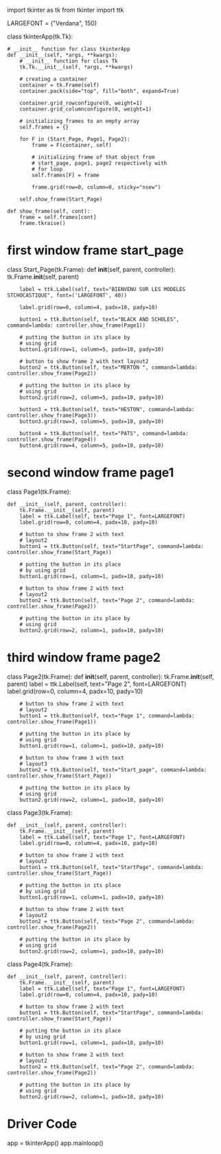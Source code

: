 import tkinter as tk
from tkinter import ttk

LARGEFONT = ("Verdana", 150)


class tkinterApp(tk.Tk):

	# __init__ function for class tkinterApp
	def __init__(self, *args, **kwargs):
		# __init__ function for class Tk
		tk.Tk.__init__(self, *args, **kwargs)

		# creating a container
		container = tk.Frame(self)
		container.pack(side="top", fill="both", expand=True)

		container.grid_rowconfigure(0, weight=1)
		container.grid_columnconfigure(0, weight=1)

		# initializing frames to an empty array
		self.frames = {}

		for F in (Start_Page, Page1, Page2):
			frame = F(container, self)

			# initializing frame of that object from
			# start_page, page1, page2 respectively with
			# for loop
			self.frames[F] = frame

			frame.grid(row=0, column=0, sticky="nsew")

		self.show_frame(Start_Page)

	def show_frame(self, cont):
		frame = self.frames[cont]
		frame.tkraise()


# first window frame start_page

class Start_Page(tk.Frame):
	def __init__(self, parent, controller):
		tk.Frame.__init__(self, parent)

		label = ttk.Label(self, text="BIENVENU SUR LES MODELES STCHOCASTIQUE", font=('LARGEFONT', 40))

		label.grid(row=0, column=4, padx=10, pady=10)

		button1 = ttk.Button(self, text="BLACK AND SCHOLES", command=lambda: controller.show_frame(Page1))

		# putting the button in its place by
		# using grid
		button1.grid(row=1, column=5, padx=10, pady=10)

		# button to show frame 2 with text layout2
		button2 = ttk.Button(self, text="MERTON ", command=lambda: controller.show_frame(Page2))

		# putting the button in its place by
		# using grid
		button2.grid(row=2, column=5, padx=10, pady=10)

		button3 = ttk.Button(self, text="HESTON", command=lambda: controller.show_frame(Page3))
		button3.grid(row=3, column=5, padx=10, pady=10)

		button4 = ttk.Button(self, text="PATS", command=lambda: controller.show_frame(Page4))
		button4.grid(row=4, column=5, padx=10, pady=10)


# second window frame page1
class Page1(tk.Frame):

	def __init__(self, parent, controller):
		tk.Frame.__init__(self, parent)
		label = ttk.Label(self, text="Page 1", font=LARGEFONT)
		label.grid(row=0, column=4, padx=10, pady=10)

		# button to show frame 2 with text
		# layout2
		button1 = ttk.Button(self, text="StartPage", command=lambda: controller.show_frame(Start_Page))

		# putting the button in its place
		# by using grid
		button1.grid(row=1, column=1, padx=10, pady=10)

		# button to show frame 2 with text
		# layout2
		button2 = ttk.Button(self, text="Page 2", command=lambda: controller.show_frame(Page2))

		# putting the button in its place by
		# using grid
		button2.grid(row=2, column=1, padx=10, pady=10)


# third window frame page2
class Page2(tk.Frame):
	def __init__(self, parent, controller):
		tk.Frame.__init__(self, parent)
		label = ttk.Label(self, text="Page 2", font=LARGEFONT)
		label.grid(row=0, column=4, padx=10, pady=10)

		# button to show frame 2 with text
		# layout2
		button1 = ttk.Button(self, text="Page 1", command=lambda: controller.show_frame(Page1))

		# putting the button in its place by
		# using grid
		button1.grid(row=1, column=1, padx=10, pady=10)

		# button to show frame 3 with text
		# layout3
		button2 = ttk.Button(self, text="Start_page", command=lambda: controller.show_frame(Start_Page))

		# putting the button in its place by
		# using grid
		button2.grid(row=2, column=1, padx=10, pady=10)

class Page3(tk.Frame):

	def __init__(self, parent, controller):
		tk.Frame.__init__(self, parent)
		label = ttk.Label(self, text="Page 1", font=LARGEFONT)
		label.grid(row=0, column=4, padx=10, pady=10)

		# button to show frame 2 with text
		# layout2
		button1 = ttk.Button(self, text="StartPage", command=lambda: controller.show_frame(Start_Page))

		# putting the button in its place
		# by using grid
		button1.grid(row=1, column=1, padx=10, pady=10)

		# button to show frame 2 with text
		# layout2
		button2 = ttk.Button(self, text="Page 2", command=lambda: controller.show_frame(Page2))

		# putting the button in its place by
		# using grid
		button2.grid(row=2, column=1, padx=10, pady=10)

class Page4(tk.Frame):

	def __init__(self, parent, controller):
		tk.Frame.__init__(self, parent)
		label = ttk.Label(self, text="Page 1", font=LARGEFONT)
		label.grid(row=0, column=4, padx=10, pady=10)

		# button to show frame 2 with text
		button1 = ttk.Button(self, text="StartPage", command=lambda: controller.show_frame(Start_Page))

		# putting the button in its place
		# by using grid
		button1.grid(row=1, column=1, padx=10, pady=10)

		# button to show frame 2 with text
		# layout2
		button2 = ttk.Button(self, text="Page 2", command=lambda: controller.show_frame(Page2))

		# putting the button in its place by
		# using grid
		button2.grid(row=2, column=1, padx=10, pady=10)


# Driver Code
app = tkinterApp()
app.mainloop()
